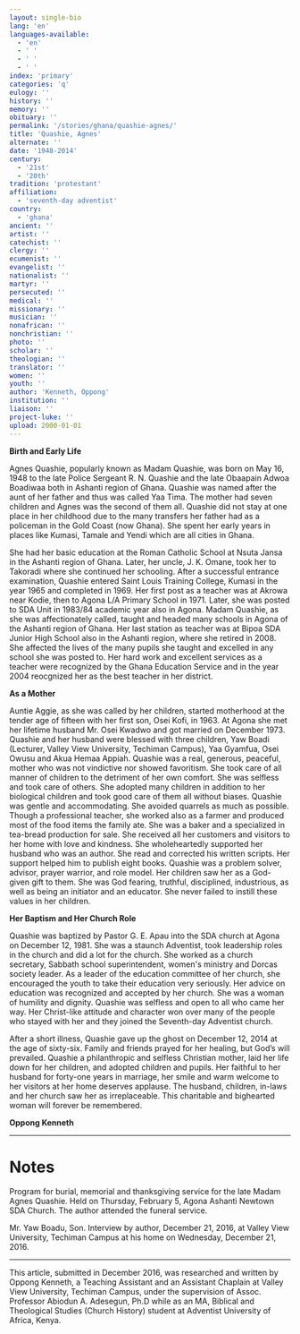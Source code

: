 ```yaml
---
layout: single-bio
lang: 'en'
languages-available:
  - 'en'
  - ' '
  - ' '
  - ' '
index: 'primary'
categories: 'q'
eulogy: ''
history: ''
memory: ''
obituary: ''
permalink: '/stories/ghana/quashie-agnes/'
title: 'Quashie, Agnes'
alternate: ''
date: '1948-2014'
century:
  - '21st'
  - '20th'
tradition: 'protestant'
affiliation:
  - 'seventh-day adventist'
country:
  - 'ghana'
ancient: ''
artist: ''
catechist: ''
clergy: ''
ecumenist: ''
evangelist: ''
nationalist: ''
martyr: ''
persecuted: ''
medical: ''
missionary: ''
musician: ''
nonafrican: ''
nonchristian: ''
photo: ''
scholar: ''
theologian: ''
translator: ''
women: ''
youth: ''
author: 'Kenneth, Oppong'
institution: ''
liaison: ''
project-luke: ''
upload: 2000-01-01
---
```



**Birth and Early Life**

Agnes Quashie, popularly known as Madam Quashie, was born on May 16, 1948 to the late Police Sergeant R. N. Quashie and the late Obaapain Adwoa Boadiwaa both in Ashanti region of Ghana. Quashie was named after the aunt of her father and thus was called Yaa Tima. The mother had seven children and Agnes was the second of them all. Quashie did not stay at one place in her childhood due to the many transfers her father had as a policeman in the Gold Coast (now Ghana). She spent her early years in places like Kumasi, Tamale and Yendi which are all cities in Ghana.

She had her basic education at the Roman Catholic School at Nsuta Jansa in the Ashanti region of Ghana. Later, her uncle, J. K. Omane, took her to Takoradi where she continued her schooling.  After a successful entrance examination, Quashie entered Saint Louis Training College, Kumasi in the year 1965 and completed in 1969. Her first post as a teacher was at Akrowa near Kodie, then to Agona L/A Primary School in 1971. Later, she was posted to SDA Unit in 1983/84 academic year also in Agona. Madam Quashie, as she was affectionately called, taught and headed many schools in Agona of the Ashanti region of Ghana. Her last station as teacher was at Bipoa SDA Junior High School also in the Ashanti region, where she retired in 2008. She affected the lives of the many pupils she taught and excelled in any school she was posted to. Her hard work and excellent services as a teacher were recognized by the Ghana Education Service and in the year 2004 reocgnized her as the best teacher in her district.

**As a Mother**

Auntie Aggie, as she was called by her children, started motherhood at the tender age of fifteen with her first son, Osei Kofi, in 1963. At Agona she met her lifetime husband Mr. Osei Kwadwo and got married on December 1973. Quashie and her husband were blessed with three children, Yaw Boadi (Lecturer, Valley View University, Techiman Campus), Yaa Gyamfua, Osei Owusu and Akua Hemaa Appiah. Quashie was a real, generous, peaceful, mother who was not vindictive nor showed favoritism. She took care of all manner of children to the detriment of her own comfort. She was selfless and took care of others. She adopted many children in addition to her biological children and took good care of them all without biases. Quashie was gentle and accommodating. She avoided quarrels as much as possible.  Though a professional teacher, she worked also as a farmer and produced most of the food items the family ate. She was a baker and a specialized in tea-bread production for sale. She received all her customers and visitors to her home with love and kindness. She wholeheartedly supported her husband who was an author. She read and corrected his written scripts. Her support helped him to publish eight books. Quashie was a problem solver, advisor, prayer warrior, and role model. Her children saw her as a God-given gift to them. She was God fearing, truthful, disciplined, industrious, as well as being an initiator and an educator. She never failed to instill these values in her children.

**Her Baptism and Her Church Role**

Quashie was baptized by Pastor G. E. Apau into the SDA church at Agona on December 12, 1981. She was a staunch Adventist, took leadership roles in the church and did a lot for the church. She worked as a church secretary, Sabbath school superintendent, women's ministry and Dorcas society leader. As a leader of the education committee of her church, she encouraged the youth to take their education very seriously. Her advice on education was recognized and accepted by her church. She was a woman of humility and dignity. Quashie was selfless and open to all who came her way. Her Christ-like attitude and character won over many of the people who stayed with her and they joined the Seventh-day Adventist church.

After a short illness, Quashie gave up the ghost on December 12, 2014 at the age of sixty-six. Family and friends prayed for her healing, but God’s will prevailed. Quashie a philanthropic and selfless Christian mother, laid her life down for her children, and adopted children and pupils. Her faithful to her husband for forty-one years in marriage, her smile and warm welcome to her visitors at her home deserves applause. The husband, children, in-laws and her church saw her as irreplaceable. This charitable and bighearted woman will forever be remembered.

**Oppong Kenneth**

---

# Notes

Program for burial,  memorial and thanksgiving service for the late Madam Agnes Quashie. Held on Thursday,  February 5, Agona Ashanti Newtown SDA Church. The author attended the funeral  service.

Mr. Yaw Boadu,  Son. Interview by author, December  21, 2016, at Valley View University, Techiman Campus at his home on Wednesday,  December 21, 2016.

---

This article,  submitted in December 2016, was researched and written by Oppong Kenneth, a  Teaching Assistant and an Assistant Chaplain at Valley View University,  Techiman Campus, under the supervision of Assoc. Professor Abiodun A. Adesegun,  Ph.D while as an MA, Biblical and Theological Studies (Church History) student  at Adventist University of Africa, Kenya.